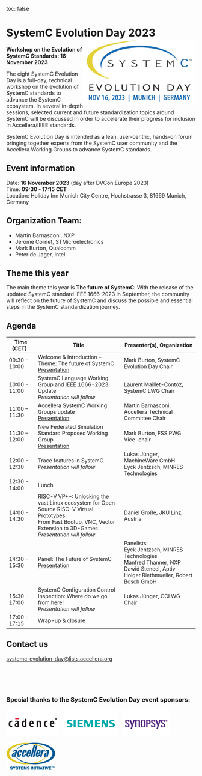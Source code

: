 toc: false

# SystemC Evolution Day 2023 <img style="float: right; width:300px;" src="/images/SCED-2023-Logo-292x500px.png">

**Workshop on the Evolution of SystemC Standards: 16 November 2023**

The eight SystemC Evolution Day is a full-day, technical workshop on the evolution of SystemC standards to advance the SystemC ecosystem. In several in-depth sessions, selected current and future standardization topics around SystemC will be discussed in order to accelerate their progress for inclusion in Accellera/IEEE standards.

SystemC Evolution Day is intended as a lean, user-centric, hands-on forum bringing together experts from the SystemC user community and the Accellera Working Groups to advance SystemC standards.

## Event information

Date: **16 November 2023** (day after DVCon Europe 2023)<br>
Time: **09:30 - 17:15 CET**<br>
Location: Holiday Inn Munich City Centre, Hochstrasse 3, 81669 Munich, Germany

<!--
## Registration

* Early bird registration fee (till 1 October): €35.
* Registration fee after 1 October: €50. 

[Register here](https://dvcon-europe.org/registration/).
-->
## Organization Team:

 * Martin Barnasconi, NXP
 * Jerome Cornet, STMicroelectronics
 * Mark Burton, Qualcomm
 * Peter de Jager, Intel

## Theme this year

The main theme this year is **The future of SystemC**: With the release of the updated SystemC standard IEEE 1666-2023 in September, the community will reflect on the future of SystemC and discuss the possible and essential steps in the SystemC standardization journey.

## Agenda

| Time (CET)&nbsp;&nbsp; | Title | Presenter(s), Organization |
| --------------------- | ---------------- | -------------------------------- |
| 09:30 - 10:00 | Welcome & Introduction – Theme: The future of SystemC<br>[Presentation][1p] | Mark Burton, SystemC Evolution Day Chair |
| 10:00 - 11:00 | SystemC Language Working Group and IEEE 1666-2023 Update<br>*Presentation will follow* | Laurent Maillet-Contoz, SystemC LWG Chair |
| 11:00 – 11:30 | Accellera SystemC Working Groups update<br>[Presentation][3p] | Martin Barnasconi, Accellera Technical Committee Chair |
| 11:30 – 12:00 | New Federated Simulation Standard Proposed Working Group<br>[Presentation][4p] | Mark Burton, FSS PWG Vice-chair |
| 12:00 - 12:30 | Trace features in SystemC<br>*Presentation will follow* | Lukas Jünger, MachineWare GmbH<br>Eyck Jentzsch, MINRES Technologies |
| 12:30 - 14:00 | Lunch |
| 14:00 - 14:30 | RISC-V VP++: Unlocking the vast Linux ecosystem for Open<br>Source RISC-V Virtual Prototypes:<br>From Fast Bootup, VNC, Vector Extension to 3D-Games<br>*Presentation will follow* | Daniel Große, JKU Linz, Austria |
| 14:30 - 15:30 | Panel: The Future of SystemC<br>[Presentation][7p] | Panelists:<br>Eyck Jentzsch, MINRES Technologies<br>Manfred Thanner, NXP<br>Dawid Stencel, Aptiv<br>Holger Riethmueller, Robert Bosch GmbH |
| 15:30 - 17:00 | SystemC Configuration Control Inspection: Where do we go from here!<br>*Presentation will follow* | Lukas Jünger, CCI WG Chair |
| 17:00 - 17:15 | Wrap-up & closure | |

## Contact us

[systemc-evolution-day@lists.accellera.org](mailto:systemc-evolution-day@lists.accellera.org)
<br><br><br><br><br>
### Special thanks to the SystemC Evolution Day event sponsors:

<p><a href="http://www.cadence.com/" target="_blank" rel="noopener noreferrer"><img style="display: inline-block; padding-right: 15px;" src="/images/logo-cadence-sponsor.png" alt="Cadence" /></a><a href="http://www.mentor.com/" target="_blank" rel="noopener noreferrer"><img style="display: inline-block; padding-right: 15px;" src="/images/logo-siemens-sponsor.png" alt="Siemens EDA" /></a><a href="http://www.synopsys.com/" target="_blank" rel="noopener noreferrer"><img style="display: inline-block;" src="/images/logo-synopsys-sponsor.png" alt="Synopsys" /></a></p>
<p><a href="http://www.accellera.ogr/" target="_blank" rel="noopener noreferrer"><img style="display: inline-block;" src="/images/logo_accellera.png" alt="Accellera" /></a></p>

[1p]: https://workspace.accellera.org/document/dl/12197

[3p]: https://workspace.accellera.org/document/dl/12193
[4p]: https://workspace.accellera.org/document/dl/12198
[7p]: https://workspace.accellera.org/document/dl/12199